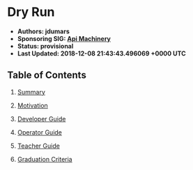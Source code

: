 
# Dry Run

- **Authors: jdumars**
- **Sponsoring SIG: [Api Machinery](https://github.com/kubernetes/community/tree/master/sig-api-machinery/README.md)**
- **Status: provisional**
- **Last Updated: 2018-12-08 21:43:43.496069 +0000 UTC**

## Table of Contents

1. [Summary](summary.md)

1. [Motivation](motivation.md)

1. [Developer Guide](guides/developer.md)

1. [Operator Guide](guides/operator.md)

1. [Teacher Guide](guides/teacher.md)

1. [Graduation Criteria](graduation_criteria.md)
